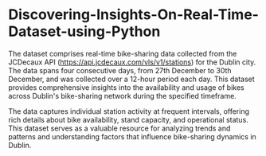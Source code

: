 # Discovering-Insights-On-Real-Time-Dataset-using-Python
The dataset comprises real-time bike-sharing data collected from the JCDecaux API (https://api.jcdecaux.com/vls/v1/stations) for the Dublin city. The data spans four consecutive days, from 27th December to 30th December, and was collected over a 12-hour period each day. This dataset provides comprehensive insights into the availability and usage of bikes across Dublin's bike-sharing network during the specified timeframe.

The data captures individual station activity at frequent intervals, offering rich details about bike availability, stand capacity, and operational status. This dataset serves as a valuable resource for analyzing trends and patterns and understanding factors that influence bike-sharing dynamics in Dublin.

